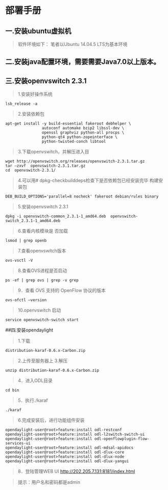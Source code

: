# 部署手册
## 一.安装ubuntu虚拟机
> 软件环境如下：
笔者以Ubuntu 14.04.5 LTS为基本环境
## 二.安装java配置环境，需要需要Java7.0以上版本。
## 三.安装openvswitch 2.3.1
>1.安装好操作系统
```
lsb_release -a
```
>2.安装依赖包
```
apt-get install -y build-essential fakeroot debhelper \
                autoconf automake bzip2 libssl-dev \
                openssl graphviz python-all procps \
                python-qt4 python-zopeinterface \
                python-twisted-conch libtool
```
>3.下载openvswitch，并解压进入目
```
wget http://openvswitch.org/releases/openvswitch-2.3.1.tar.gz
tar –zxvf  openvswitch-2.3.1.tar.gz
cd  openvswitch-2.3.1/
```
> 4.可以用# dpkg-checkbuilddeps检查下是否依赖包已经安装完毕
> 构建安装包
```
DEB_BUILD_OPTIONS='parallel=8 nocheck' fakeroot debian/rules binary
```
>5.安装openvswitch 2.3.1
```
dpkg -i openvswitch-common_2.3.1-1_amd64.deb  openvswitch-switch_2.3.1-1_amd64.deb
```
>6.查看内核模块是 否加载
```
lsmod | grep openb
```
>7.查看openvswitch版本
```
ovs-vsctl -V
```
>8.查看OVS进程是否启动
```
ps -ef | grep ovs | grep -v grep
```
>9．查看 OVS 支持的 OpenFlow 协议的版本
```
ovs-ofctl –version
```
>10.openvswitch 启动
```
service openvswitch-switch start
```
##四.安装opendaylight
>	1.下载
```
distribution-karaf-0.6.x-Carbon.zip
```
>2.上传至服务器上
>3.解压
```
unzip distribution-karaf-0.6.x-Carbon.zip
```
>4．进入ODL目录
```
cd bin
```
>5．执行./karaf
```
./karaf
```
>6.完成安装后，进行功能组件安装
```
opendaylight-user@root>feature:install odl-restconf
opendaylight-user@root>feature:install odl-l2switch-switch-ui
opendaylight-user@root>feature:install odl-openflowplugin-flow-services-ui
opendaylight-user@root>feature:install odl-mdsal-apidocs
opendaylight-user@root>feature:install odl-dlux-core
opendaylight-user@root>feature:install odl-dlux-node
opendaylight-user@root>feature:install odl-dlux-yangui
```
>8．登陆管理WEB UI
http://202.205.7.131:8181/index.html

>提示：用户名和密码都是admin
